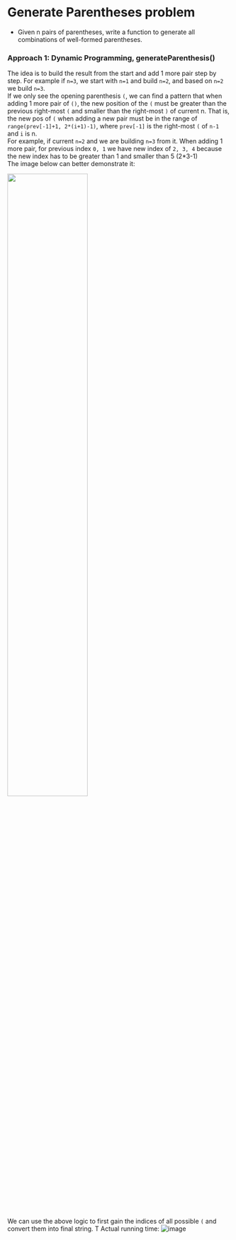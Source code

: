 # Generate Parentheses problem
* Given n pairs of parentheses, write a function to generate all combinations of well-formed parentheses.

### Approach 1: Dynamic Programming, generateParenthesis()
The idea is to build the result from the start and add 1 more pair step by step. For example if `n=3`, we start with `n=1` and build `n=2`, and based on `n=2` we build `n=3`.\
If we only see the opening parenthesis `(`, we can find a pattern that when adding 1 more pair of `()`, the new position of the `(` must be greater than the previous right-most `(` and smaller than the right-most `)` of current n. That is, the new pos of `(` when adding a new pair must be in the range of `range(prev[-1]+1, 2*(i+1)-1)`, where `prev[-1]` is the right-most `(` of `n-1` and `i` is n.\
For example, if current `n=2` and we are building `n=3` from it. When adding 1 more pair, for previous index `0, 1` we have new index of `2, 3, 4` because the new index has to be greater than 1 and smaller than 5 (2\*3-1)\
The image below can better demonstrate it:

<img src="https://user-images.githubusercontent.com/25105806/120617728-3fde0300-c40f-11eb-9fea-5f940d3f875e.png" height="60%" width="60%">

We can use the above logic to first gain the indices of all possible `(` and convert them into final string. T
Actual running time:
![image](https://user-images.githubusercontent.com/25105806/120618587-1376b680-c410-11eb-8836-a5001a44458e.png)

